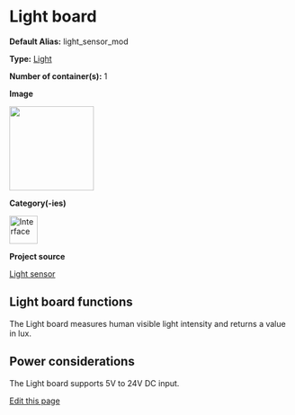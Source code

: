 # Light board
<div class="cust_sheet" markdown="1">
<p class="cust_sheet-title" markdown="1"><strong>Default Alias:</strong> light_sensor_mod</p>
<p class="cust_sheet-title" markdown="1"><strong>Type:</strong> <a href="/pages/high/containers_list/light.md">Light</a></p>
<p class="cust_sheet-title" markdown="1"><strong>Number of container(s):</strong> 1</p>
<p class="cust_sheet-title" markdown="1"><strong>Image</strong></p>
<p class="cust_indent" markdown="1"><img height="150" src="{{img_path}}/light-container.png"></p>
<p class="cust_sheet-title" markdown="1"><strong>Category(-ies)</strong></p>
<p class="cust_indent" markdown="1">
<img height="50" src="{{img_path}}/sticker-interface.png" title="Interface">
</p>
<p class="cust_sheet-title" markdown="1"><strong>Project source </strong></p>
<a class="github-button" data-size="large" aria-label="Star Luos-io/Luos on GitHub" href="https://github.com/Luos-io/Examples/tree/master/Projects/Light_sensor" target="_blank">Light sensor</a>
</div>

## Light board functions
The Light board measures human visible light intensity and returns a value in lux.

## Power considerations
The Light board supports 5V to 24V DC input.

<div class="cust_edit_page"><a href="https://{{gh_path}}{{boards_path}}/light.md">Edit this page</a></div>

